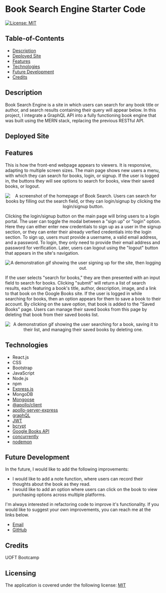 # Book Search Engine Starter Code

[![License: MIT](https://img.shields.io/badge/License-MIT-yellow.svg)](https://opensource.org/licenses/MIT)

## Table-of-Contents

- [Description](#description)
- [Deployed Site](#deployed-site)
- [Features](#features)
- [Technologies](#technologies)
- [Future Development](#future-development)
- [Credits](#credits)

## Description

Book Search Engine is a site in which users can search for any book title or author, and search results containing their query will appear below. In this project, I integrate a GraphQL API into a fully functioning book engine that was built using the MERN stack, replacing the previous RESTful API.

## Deployed Site



## Features

This is how the front-end webpage appears to viewers. It is responsive, adapting to multiple screen sizes. The main page shows new users a menu, with which they can search for books, login, or signup. If the user is logged in, the buttons they will see options to search for books, view their saved books, or logout.

<p align="center">
<img alt="A screenshot of the homepage of Book Search. Users can search for books by filling out the search field, or they can login/signup by clicking the login/signup button." src="./assets/images/book-search-screenshot.jpg"/>
</p>

Clicking the login/signup button on the main page will bring users to a login portal. The user can toggle the modal between a "sign up" or "login" option. Here they can either enter new credentials to sign up as a user in the signup section, or they can enter their already verfied credentials into the login section. To sign up, users must provide a username, a valid email address, and a password. To login, they only need to provide their email address and password for verification. Later, users can logout using the "logout" button that appears in the site's navigation.

<p align="center">
<img alt="A demonstration gif showing the user signing up for the site, then logging out." src="./assets/images/book-search-demo.gif"/> 
</p>

If the user selects "search for books," they are then presented with an input field to search for books. Clicking "submit" will return a list of search results, each featuring a book's title, author, description, image, and a link to that book on the Google Books site. If the user is logged in while searching for books, then an option appears for them to save a book to their account. By clicking on the save option, that book is added to the "Saved Books" page. Users can manage their saved books from this page by deleting that book from their saved books list.

<p align="center">
<img alt="A demonstration gif showing the user searching for a book, saving it to their list, and managing their saved books by deleting one." src="./assets/images/book-search-demo-2.gif"/>
</p>

## Technologies

- React.js
- CSS
- Bootstrap
- JavaScript
- Node.js
- npm
- [Express.js](https://expressjs.com/)
- MongoDB
- [Mongoose](https://mongoosejs.com/)
- [@apollo/client](https://www.npmjs.com/package/@apollo/client)
- [apollo-server-express](https://www.npmjs.com/package/apollo-server-express)
- [graphQL](https://graphql.org/)
- [JWT](https://jwt.io/)
- [bcrypt](https://www.npmjs.com/package/bcrypt)
- [Google Books API](https://developers.google.com/books)
- [concurrently](https://www.npmjs.com/package/concurrently)
- [nodemon](https://www.npmjs.com/package/nodemon)

## Future Development

In the future, I would like to add the following improvements:

- I would like to add a note function, where users can record their thoughts about the book as they read.
- I would like to add an option where users can click on the book to view purchasing options across multiple platforms.

I'm always interested in refactoring code to improve it's functionality. If you would like to suggest your own improvements, you can reach me at the links below.

- <a href="mailto:vithusan.business@gmail.com">Email</a>
- <a href="https://github.com/VithusanU">GitHub</a>


## Credits

UOFT Bootcamp

## Licensing

The application is covered under the following license: [MIT](https://opensource.org/licenses/MIT)